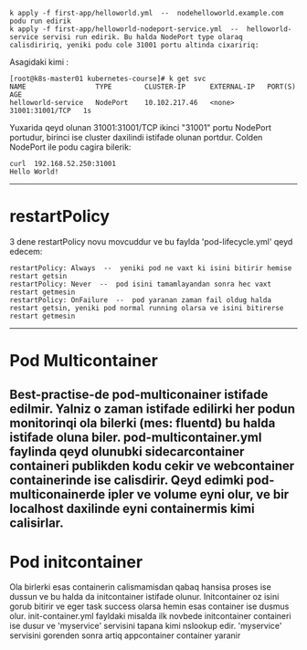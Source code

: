 ```
k apply -f first-app/helloworld.yml  --  nodehelloworld.example.com podu run edirik
k apply -f first-app/helloworld-nodeport-service.yml  --  helloworld-service servisi run edirik. Bu halda NodePort type olaraq calisdiririq, yeniki podu cole 31001 portu altinda cixaririq:
```
Asagidaki kimi :
```
[root@k8s-master01 kubernetes-course]# k get svc
NAME                 TYPE        CLUSTER-IP      EXTERNAL-IP   PORT(S)           AGE
helloworld-service   NodePort    10.102.217.46   <none>        31001:31001/TCP   1s
```

Yuxarida qeyd olunan 31001:31001/TCP ikinci "31001" portu NodePort portudur, birinci ise cluster daxilindi istifade olunan portdur. Colden NodePort ile podu cagira bilerik:
```
curl  192.168.52.250:31001
Hello World!
```

---

# restartPolicy

3 dene restartPolicy novu movcuddur ve bu faylda 'pod-lifecycle.yml' qeyd edecem:
```
restartPolicy: Always  --  yeniki pod ne vaxt ki isini bitirir hemise restart getsin
restartPolicy: Never  --  pod isini tamamlayandan sonra hec vaxt restart getmesin
restartPolicy: OnFailure  --  pod yaranan zaman fail oldug halda restart getsin, yeniki pod normal running olarsa ve isini bitirerse restart getmesin
```
---

# Pod Multicontainer

Best-practise-de pod-multiconainer istifade edilmir. Yalniz o zaman istifade edilirki her podun monitorinqi ola bilerki (mes: fluentd) bu halda istifade oluna biler. pod-multicontainer.yml faylinda qeyd olunubki sidecarcontainer containeri publikden kodu cekir ve webcontainer containerinde ise calisdirir. Qeyd edimki pod-multiconainerde ipler ve volume eyni olur, ve bir localhost daxilinde eyni containermis kimi calisirlar.
---

# Pod initcontainer

Ola birlerki esas containerin calismamisdan qabaq hansisa proses ise dussun ve bu halda da initcontainer istifade olunur. Initcontainer oz isini gorub bitirir ve eger task success olarsa hemin esas container ise dusmus olur. init-container.yml fayldaki misalda ilk novbede initcontainer containeri ise dusur ve 'myservice' servisini tapana kimi nslookup edir. 'myservice' servisini gorenden sonra artiq appcontainer container yaranir